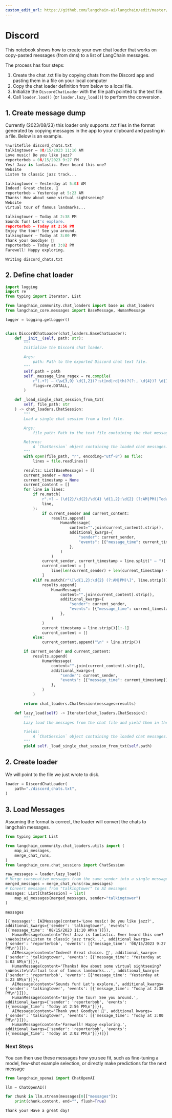 ```yaml
---
custom_edit_url: https://github.com/langchain-ai/langchain/edit/master/docs/docs/integrations/chat_loaders/discord.ipynb
---
```

# Discord

This notebook shows how to create your own chat loader that works on copy-pasted messages (from dms) to a list of LangChain messages.

The process has four steps:
1. Create the chat .txt file by copying chats from the Discord app and pasting them in a file on your local computer
2. Copy the chat loader definition from below to a local file.
3. Initialize the `DiscordChatLoader` with the file path pointed to the text file.
4. Call `loader.load()` (or `loader.lazy_load()`) to perform the conversion.

## 1. Create message dump

Currently (2023/08/23) this loader only supports .txt files in the format generated by copying messages in the app to your clipboard and pasting in a file. Below is an example.


```python
%%writefile discord_chats.txt
talkingtower — 08/15/2023 11:10 AM
Love music! Do you like jazz?
reporterbob — 08/15/2023 9:27 PM
Yes! Jazz is fantastic. Ever heard this one?
Website
Listen to classic jazz track...

talkingtower — Yesterday at 5:03 AM
Indeed! Great choice. 🎷
reporterbob — Yesterday at 5:23 AM
Thanks! How about some virtual sightseeing?
Website
Virtual tour of famous landmarks...

talkingtower — Today at 2:38 PM
Sounds fun! Let's explore.
reporterbob — Today at 2:56 PM
Enjoy the tour! See you around.
talkingtower — Today at 3:00 PM
Thank you! Goodbye! 👋
reporterbob — Today at 3:02 PM
Farewell! Happy exploring.
```
```output
Writing discord_chats.txt
```
## 2. Define chat loader


```python
import logging
import re
from typing import Iterator, List

from langchain_community.chat_loaders import base as chat_loaders
from langchain_core.messages import BaseMessage, HumanMessage

logger = logging.getLogger()


class DiscordChatLoader(chat_loaders.BaseChatLoader):
    def __init__(self, path: str):
        """
        Initialize the Discord chat loader.

        Args:
            path: Path to the exported Discord chat text file.
        """
        self.path = path
        self._message_line_regex = re.compile(
            r"(.+?) — (\w{3,9} \d{1,2}(?:st|nd|rd|th)?(?:, \d{4})? \d{1,2}:\d{2} (?:AM|PM)|Today at \d{1,2}:\d{2} (?:AM|PM)|Yesterday at \d{1,2}:\d{2} (?:AM|PM))",
            flags=re.DOTALL,
        )

    def _load_single_chat_session_from_txt(
        self, file_path: str
    ) -> chat_loaders.ChatSession:
        """
        Load a single chat session from a text file.

        Args:
            file_path: Path to the text file containing the chat messages.

        Returns:
            A `ChatSession` object containing the loaded chat messages.
        """
        with open(file_path, "r", encoding="utf-8") as file:
            lines = file.readlines()

        results: List[BaseMessage] = []
        current_sender = None
        current_timestamp = None
        current_content = []
        for line in lines:
            if re.match(
                r".+? — (\d{2}/\d{2}/\d{4} \d{1,2}:\d{2} (?:AM|PM)|Today at \d{1,2}:\d{2} (?:AM|PM)|Yesterday at \d{1,2}:\d{2} (?:AM|PM))",
                line,
            ):
                if current_sender and current_content:
                    results.append(
                        HumanMessage(
                            content="".join(current_content).strip(),
                            additional_kwargs={
                                "sender": current_sender,
                                "events": [{"message_time": current_timestamp}],
                            },
                        )
                    )
                current_sender, current_timestamp = line.split(" — ")[:2]
                current_content = [
                    line[len(current_sender) + len(current_timestamp) + 4 :].strip()
                ]
            elif re.match(r"\[\d{1,2}:\d{2} (?:AM|PM)\]", line.strip()):
                results.append(
                    HumanMessage(
                        content="".join(current_content).strip(),
                        additional_kwargs={
                            "sender": current_sender,
                            "events": [{"message_time": current_timestamp}],
                        },
                    )
                )
                current_timestamp = line.strip()[1:-1]
                current_content = []
            else:
                current_content.append("\n" + line.strip())

        if current_sender and current_content:
            results.append(
                HumanMessage(
                    content="".join(current_content).strip(),
                    additional_kwargs={
                        "sender": current_sender,
                        "events": [{"message_time": current_timestamp}],
                    },
                )
            )

        return chat_loaders.ChatSession(messages=results)

    def lazy_load(self) -> Iterator[chat_loaders.ChatSession]:
        """
        Lazy load the messages from the chat file and yield them in the required format.

        Yields:
            A `ChatSession` object containing the loaded chat messages.
        """
        yield self._load_single_chat_session_from_txt(self.path)
```

## 2. Create loader

We will point to the file we just wrote to disk.


```python
loader = DiscordChatLoader(
    path="./discord_chats.txt",
)
```

## 3. Load Messages

Assuming the format is correct, the loader will convert the chats to langchain messages.


```python
from typing import List

from langchain_community.chat_loaders.utils import (
    map_ai_messages,
    merge_chat_runs,
)
from langchain_core.chat_sessions import ChatSession

raw_messages = loader.lazy_load()
# Merge consecutive messages from the same sender into a single message
merged_messages = merge_chat_runs(raw_messages)
# Convert messages from "talkingtower" to AI messages
messages: List[ChatSession] = list(
    map_ai_messages(merged_messages, sender="talkingtower")
)
```


```python
messages
```



```output
[{'messages': [AIMessage(content='Love music! Do you like jazz?', additional_kwargs={'sender': 'talkingtower', 'events': [{'message_time': '08/15/2023 11:10 AM\n'}]}),
   HumanMessage(content='Yes! Jazz is fantastic. Ever heard this one?\nWebsite\nListen to classic jazz track...', additional_kwargs={'sender': 'reporterbob', 'events': [{'message_time': '08/15/2023 9:27 PM\n'}]}),
   AIMessage(content='Indeed! Great choice. 🎷', additional_kwargs={'sender': 'talkingtower', 'events': [{'message_time': 'Yesterday at 5:03 AM\n'}]}),
   HumanMessage(content='Thanks! How about some virtual sightseeing?\nWebsite\nVirtual tour of famous landmarks...', additional_kwargs={'sender': 'reporterbob', 'events': [{'message_time': 'Yesterday at 5:23 AM\n'}]}),
   AIMessage(content="Sounds fun! Let's explore.", additional_kwargs={'sender': 'talkingtower', 'events': [{'message_time': 'Today at 2:38 PM\n'}]}),
   HumanMessage(content='Enjoy the tour! See you around.', additional_kwargs={'sender': 'reporterbob', 'events': [{'message_time': 'Today at 2:56 PM\n'}]}),
   AIMessage(content='Thank you! Goodbye! 👋', additional_kwargs={'sender': 'talkingtower', 'events': [{'message_time': 'Today at 3:00 PM\n'}]}),
   HumanMessage(content='Farewell! Happy exploring.', additional_kwargs={'sender': 'reporterbob', 'events': [{'message_time': 'Today at 3:02 PM\n'}]})]}]
```


### Next Steps

You can then use these messages how you see fit, such as fine-tuning a model, few-shot example selection, or directly make predictions for the next message  


```python
from langchain_openai import ChatOpenAI

llm = ChatOpenAI()

for chunk in llm.stream(messages[0]["messages"]):
    print(chunk.content, end="", flush=True)
```
```output
Thank you! Have a great day!
```